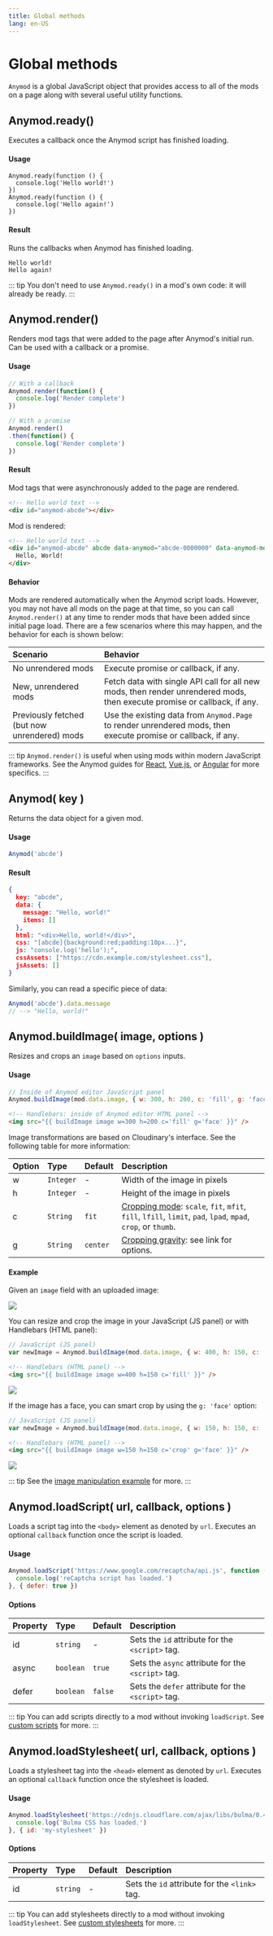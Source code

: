 ```yaml
---
title: Global methods
lang: en-US
---
```


# Global methods

`Anymod` is a global JavaScript object that provides access to all of the mods on a page along with several useful utility functions.

## Anymod.ready()

Executes a callback once the Anymod script has finished loading.

#### Usage

```JS
Anymod.ready(function () {
  console.log('Hello world!')
})
Anymod.ready(function () {
  console.log('Hello again!')
})
```

#### Result

Runs the callbacks when Anymod has finished loading.

```
Hello world!
Hello again!
```

::: tip
You don't need to use `Anymod.ready()` in a mod's own code: it will already be ready.
:::

## Anymod.render()

Renders mod tags that were added to the page after Anymod's initial run. Can be used with a callback or a promise.

#### Usage

```js
// With a callback
Anymod.render(function() {
  console.log('Render complete')
})
```

```js
// With a promise
Anymod.render()
.then(function() {
  console.log('Render complete')
})
```

#### Result

Mod tags that were asynchronously added to the page are rendered.

```html
<!-- Hello world text -->
<div id="anymod-abcde"></div>
```
Mod is rendered:
```html
<!-- Hello world text -->
<div id="anymod-abcde" abcde data-anymod="abcde-0000000" data-anymod-mounted>
  Hello, World!
</div>
```

#### Behavior

Mods are rendered automatically when the Anymod script loads. However, you may not have all mods on the page at that time, so you can call `Anymod.render()` at any time to render mods that have been added since initial page load. There are a few scenarios where this may happen, and the behavior for each is shown below:

| Scenario | Behavior |
|:---------|:---------|
| No unrendered mods | Execute promise or callback, if any. |
| New, unrendered mods | Fetch data with single API call for all new mods, then render unrendered mods, then execute promise or callback, if any. |
| Previously fetched (but now unrendered) mods | Use the existing data from `Anymod.Page` to render unrendered mods, then execute promise or callback, if any. |

::: tip
`Anymod.render()` is useful when using mods within modern JavaScript frameworks. See the Anymod guides for [React](/guide/react.html), [Vue.js](/guide/vue.html), or [Angular](/guide/angular.html) for more specifics.
:::

## Anymod( key )

Returns the data object for a given mod.

#### Usage

```js
Anymod('abcde')
```

#### Result

```json
{
  key: "abcde", 
  data: {
    message: "Hello, world!"
    items: []
  }, 
  html: "<div>Hello, world!</div>",
  css: "[abcde]{background:red;padding:10px...}",
  js: "console.log('hello');",
  cssAssets: ["https://cdn.example.com/stylesheet.css"],
  jsAssets: []
}
```

Similarly, you can read a specific piece of data:

```js
Anymod('abcde').data.message
// --> "Hello, world!"
```

## Anymod.buildImage( image, options )

Resizes and crops an `image` based on `options` inputs.

#### Usage

```js
// Inside of Anymod editor JavaScript panel
Anymod.buildImage(mod.data.image, { w: 300, h: 200, c: 'fill', g: 'face' })
```

```html
<!-- Handlebars: inside of Anymod editor HTML panel -->
<img src="{{ buildImage image w=300 h=200 c='fill' g='face' }}" />
```

Image transformations are based on Cloudinary's interface. See the following table for more information:

| Option | Type | Default | Description |
|:---- |:---- |:------- |:----------- |
| w | `Integer` | - | Width of the image in pixels |
| h | `Integer` | - | Height of the image in pixels |
| c | `String` | `fit` | [Cropping mode](https://cloudinary.com/documentation/image_transformations#scale): `scale`, `fit`, `mfit`, `fill`, `lfill`, `limit`, `pad`, `lpad`, `mpad`, `crop`, or `thumb`. |
| g | `String` | `center` | [Cropping gravity](http://cloudinary.com/documentation/image_transformations#control_gravity): see link for options. |

#### Example

Given an `image` field with an uploaded image:

<img src="https://res.cloudinary.com/component/image/upload/v1495041007/guide_buildimage_example.jpg"/>

You can resize and crop the image in your JavaScript (JS panel) or with Handlebars (HTML panel):

```js
// JavaScript (JS panel)
var newImage = Anymod.buildImage(mod.data.image, { w: 400, h: 150, c: 'fill' })
```
```html
<!-- Handlebars (HTML panel) -->
<img src="{{ buildImage image w=400 h=150 c='fill' }}" />
```

<img src="https://res.cloudinary.com/component/image/upload/c_fill,w_400,h_150/v1495041211/ctrl3kv9nb1gyhhhmcnz.jpg"/>

If the image has a face, you can smart crop by using the `g: 'face'` option:

```js
// JavaScript (JS panel)
var newImage = Anymod.buildImage(mod.data.image, { w: 150, h: 150, c: 'crop', g: 'face' })
```
```html
<!-- Handlebars (HTML panel) -->
<img src="{{ buildImage image w=150 h=150 c='crop' g='face' }}" />
```

<img src="https://res.cloudinary.com/component/image/upload/c_crop,w_150,h_150,g_face/v1495041211/ctrl3kv9nb1gyhhhmcnz.jpg"/>

::: tip
See the [image manipulation example](/examples/image-manipulation.html) for more.
:::

## Anymod.loadScript( url, callback, options )

Loads a script tag into the `<body>` element as denoted by `url`. Executes an optional `callback` function once the script is loaded.

#### Usage

```js
Anymod.loadScript('https://www.google.com/recaptcha/api.js', function () {
  console.log('reCaptcha script has loaded.')
}, { defer: true })
```

#### Options

| Property | Type | Default | Description |
|:---------|:-----|:--------|:------------|
| id | `string` | - | Sets the `id` attribute for the `<script>` tag. |
| async | `boolean` | `true` | Sets the `async` attribute for the `<script>` tag. |
| defer | `boolean` | `false` | Sets the `defer` attribute for the `<script>` tag. |

::: tip
You can add scripts directly to a mod without invoking `loadScript`. See [custom scripts](/examples/custom-scripts.html) for more.
:::

## Anymod.loadStylesheet( url, callback, options )

Loads a stylesheet tag into the `<head>` element as denoted by `url`. Executes an optional `callback` function once the stylesheet is loaded.

#### Usage

```js
Anymod.loadStylesheet('https://cdnjs.cloudflare.com/ajax/libs/bulma/0.4.2/css/bulma.css', function () {
  console.log('Bulma CSS has loaded.')
}, { id: 'my-stylesheet' })
```

#### Options

| Property | Type | Default | Description |
|:---------|:-----|:--------|:------------|
| id | `string` | - | Sets the `id` attribute for the `<link>` tag. |

::: tip
You can add stylesheets directly to a mod without invoking `loadStylesheet`. See [custom stylesheets](/examples/custom-stylesheets.html) for more.
:::

